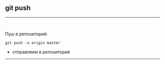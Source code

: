 ## git push
---
<br>

Пуш в репозиторий:
```bash=
git push -u origin master
```
- отправляем в репозиторий
---